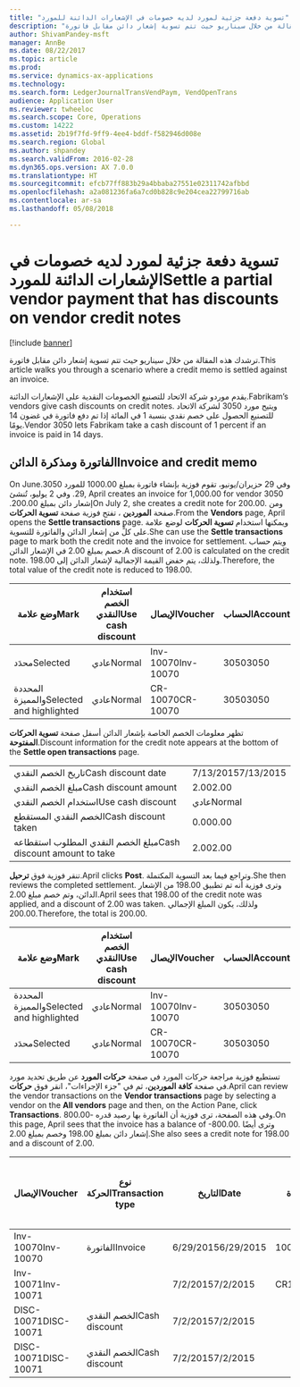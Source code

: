 ```yaml
---
title: "تسوية دفعة جزئية لمورد لديه خصومات في الإشعارات الدائنة للمورد"
description: "ترشدك هذه المقالة من خلال سيناريو حيث تتم تسوية إشعار دائن مقابل فاتورة."
author: ShivamPandey-msft
manager: AnnBe
ms.date: 08/22/2017
ms.topic: article
ms.prod: 
ms.service: dynamics-ax-applications
ms.technology: 
ms.search.form: LedgerJournalTransVendPaym, VendOpenTrans
audience: Application User
ms.reviewer: twheeloc
ms.search.scope: Core, Operations
ms.custom: 14222
ms.assetid: 2b19f7fd-9ff9-4ee4-bddf-f582946d008e
ms.search.region: Global
ms.author: shpandey
ms.search.validFrom: 2016-02-28
ms.dyn365.ops.version: AX 7.0.0
ms.translationtype: HT
ms.sourcegitcommit: efcb77ff883b29a4bbaba27551e02311742afbbd
ms.openlocfilehash: a2a081236fa6a7cd0b828c9e204cea22799716ab
ms.contentlocale: ar-sa
ms.lasthandoff: 05/08/2018

---
```


# <a name="settle-a-partial-vendor-payment-that-has-discounts-on-vendor-credit-notes"></a><span data-ttu-id="5b56c-103">تسوية دفعة جزئية لمورد لديه خصومات في الإشعارات الدائنة للمورد</span><span class="sxs-lookup"><span data-stu-id="5b56c-103">Settle a partial vendor payment that has discounts on vendor credit notes</span></span>

[!include [banner](../includes/banner.md)]

<span data-ttu-id="5b56c-104">ترشدك هذه المقالة من خلال سيناريو حيث تتم تسوية إشعار دائن مقابل فاتورة.</span><span class="sxs-lookup"><span data-stu-id="5b56c-104">This article walks you through a scenario where a credit memo is settled against an invoice.</span></span>

<span data-ttu-id="5b56c-105">يقدم موردو شركة الاتحاد للتصنيع الخصومات النقدية على الإشعارات الدائنة.</span><span class="sxs-lookup"><span data-stu-id="5b56c-105">Fabrikam’s vendors give cash discounts on credit notes.</span></span> <span data-ttu-id="5b56c-106">ويتيح مورد 3050 لشركة الاتحاد للتصنيع الحصول على خصم نقدي بنسبة 1 في المائة إذا تم دفع فاتورة في غضون 14 يومًا.</span><span class="sxs-lookup"><span data-stu-id="5b56c-106">Vendor 3050 lets Fabrikam take a cash discount of 1 percent if an invoice is paid in 14 days.</span></span>

## <a name="invoice-and-credit-memo"></a><span data-ttu-id="5b56c-107">الفاتورة ومذكرة الدائن</span><span class="sxs-lookup"><span data-stu-id="5b56c-107">Invoice and credit memo</span></span>
<span data-ttu-id="5b56c-108">‏‫وفي 29 حزيران/يونيو، تقوم فوزية بإنشاء فاتورة بمبلغ 1000.00 للمورد 3050.</span><span class="sxs-lookup"><span data-stu-id="5b56c-108">On June 29, April creates an invoice for 1,000.00 for vendor 3050.</span></span> <span data-ttu-id="5b56c-109">وفي 2 يوليو، تُنشئ إشعار دائن بمبلغ 200.00.‬</span><span class="sxs-lookup"><span data-stu-id="5b56c-109">On July 2, she creates a credit note for 200.00.</span></span> <span data-ttu-id="5b56c-110">ومن صفحة **الموردين** ، تفتح فوزية صفحة **تسوية الحركات**.</span><span class="sxs-lookup"><span data-stu-id="5b56c-110">From the **Vendors** page, April opens the **Settle transactions** page.</span></span> <span data-ttu-id="5b56c-111">ويمكنها استخدام **تسوية الحركات** لوضع علامة على كلٍّ من إشعار الدائن والفاتورة للتسوية.</span><span class="sxs-lookup"><span data-stu-id="5b56c-111">She can use the **Settle transactions** page to mark both the credit note and the invoice for settlement.</span></span> <span data-ttu-id="5b56c-112">ويتم حساب خصم بمبلغ 2.00 في الإشعار الدائن.</span><span class="sxs-lookup"><span data-stu-id="5b56c-112">A discount of 2.00 is calculated on the credit note.</span></span> <span data-ttu-id="5b56c-113">ولذلك، يتم خفض القيمة الإجمالية لإشعار الدائن إلى 198.00.</span><span class="sxs-lookup"><span data-stu-id="5b56c-113">Therefore, the total value of the credit note is reduced to 198.00.</span></span>

| <span data-ttu-id="5b56c-114">وضع علامة</span><span class="sxs-lookup"><span data-stu-id="5b56c-114">Mark</span></span>                     | <span data-ttu-id="5b56c-115">استخدام الخصم النقدي</span><span class="sxs-lookup"><span data-stu-id="5b56c-115">Use cash discount</span></span> | <span data-ttu-id="5b56c-116">الإيصال</span><span class="sxs-lookup"><span data-stu-id="5b56c-116">Voucher</span></span>   | <span data-ttu-id="5b56c-117">الحساب</span><span class="sxs-lookup"><span data-stu-id="5b56c-117">Account</span></span> | <span data-ttu-id="5b56c-118">التاريخ</span><span class="sxs-lookup"><span data-stu-id="5b56c-118">Date</span></span>      | <span data-ttu-id="5b56c-119">تاريخ الاستحقاق</span><span class="sxs-lookup"><span data-stu-id="5b56c-119">Due date</span></span>  | <span data-ttu-id="5b56c-120">الفاتورة</span><span class="sxs-lookup"><span data-stu-id="5b56c-120">Invoice</span></span> | <span data-ttu-id="5b56c-121">المبلغ بعملة الحركة</span><span class="sxs-lookup"><span data-stu-id="5b56c-121">Amount in transaction currency</span></span> | <span data-ttu-id="5b56c-122">عملة</span><span class="sxs-lookup"><span data-stu-id="5b56c-122">Currency</span></span> | <span data-ttu-id="5b56c-123">المبلغ المراد تسويته</span><span class="sxs-lookup"><span data-stu-id="5b56c-123">Amount to settle</span></span> |
|--------------------------|-------------------|-----------|---------|-----------|-----------|---------|--------------------------------|----------|------------------|
| <span data-ttu-id="5b56c-124">محدَد</span><span class="sxs-lookup"><span data-stu-id="5b56c-124">Selected</span></span>                 | <span data-ttu-id="5b56c-125">عادي</span><span class="sxs-lookup"><span data-stu-id="5b56c-125">Normal</span></span>            | <span data-ttu-id="5b56c-126">Inv-10070</span><span class="sxs-lookup"><span data-stu-id="5b56c-126">Inv-10070</span></span> | <span data-ttu-id="5b56c-127">3050</span><span class="sxs-lookup"><span data-stu-id="5b56c-127">3050</span></span>    | <span data-ttu-id="5b56c-128">6/29/2015</span><span class="sxs-lookup"><span data-stu-id="5b56c-128">6/29/2015</span></span> | <span data-ttu-id="5b56c-129">7/29/2015</span><span class="sxs-lookup"><span data-stu-id="5b56c-129">7/29/2015</span></span> | <span data-ttu-id="5b56c-130">10070</span><span class="sxs-lookup"><span data-stu-id="5b56c-130">10070</span></span>   | <span data-ttu-id="5b56c-131">-1000.00</span><span class="sxs-lookup"><span data-stu-id="5b56c-131">-1,000.00</span></span>                      | <span data-ttu-id="5b56c-132">دولار أمريكي</span><span class="sxs-lookup"><span data-stu-id="5b56c-132">USD</span></span>      | <span data-ttu-id="5b56c-133">-990.00</span><span class="sxs-lookup"><span data-stu-id="5b56c-133">-990.00</span></span>          |
| <span data-ttu-id="5b56c-134">المحددة والمميزة</span><span class="sxs-lookup"><span data-stu-id="5b56c-134">Selected and highlighted</span></span> | <span data-ttu-id="5b56c-135">عادي</span><span class="sxs-lookup"><span data-stu-id="5b56c-135">Normal</span></span>            | <span data-ttu-id="5b56c-136">CR-10070</span><span class="sxs-lookup"><span data-stu-id="5b56c-136">CR-10070</span></span>  | <span data-ttu-id="5b56c-137">3050</span><span class="sxs-lookup"><span data-stu-id="5b56c-137">3050</span></span>    | <span data-ttu-id="5b56c-138">7/2/2015</span><span class="sxs-lookup"><span data-stu-id="5b56c-138">7/2/2015</span></span>  | <span data-ttu-id="5b56c-139">7/29/2015</span><span class="sxs-lookup"><span data-stu-id="5b56c-139">7/29/2015</span></span> |         | <span data-ttu-id="5b56c-140">200.00</span><span class="sxs-lookup"><span data-stu-id="5b56c-140">200.00</span></span>                         | <span data-ttu-id="5b56c-141">دولار أمريكي</span><span class="sxs-lookup"><span data-stu-id="5b56c-141">USD</span></span>      | <span data-ttu-id="5b56c-142">198.00</span><span class="sxs-lookup"><span data-stu-id="5b56c-142">198.00</span></span>           |

<span data-ttu-id="5b56c-143">تظهر معلومات الخصم الخاصة بإشعار الدائن أسفل صفحة **تسوية الحركات المفتوحة**.</span><span class="sxs-lookup"><span data-stu-id="5b56c-143">Discount information for the credit note appears at the bottom of the **Settle open transactions** page.</span></span>

|                              |           |
|------------------------------|-----------|
| <span data-ttu-id="5b56c-144">تاريخ الخصم النقدي</span><span class="sxs-lookup"><span data-stu-id="5b56c-144">Cash discount date</span></span>           | <span data-ttu-id="5b56c-145">7/13/2015</span><span class="sxs-lookup"><span data-stu-id="5b56c-145">7/13/2015</span></span> |
| <span data-ttu-id="5b56c-146">مبلغ الخصم النقدي</span><span class="sxs-lookup"><span data-stu-id="5b56c-146">Cash discount amount</span></span>         | <span data-ttu-id="5b56c-147">2.00</span><span class="sxs-lookup"><span data-stu-id="5b56c-147">2.00</span></span>      |
| <span data-ttu-id="5b56c-148">استخدام الخصم النقدي</span><span class="sxs-lookup"><span data-stu-id="5b56c-148">Use cash discount</span></span>            | <span data-ttu-id="5b56c-149">عادي</span><span class="sxs-lookup"><span data-stu-id="5b56c-149">Normal</span></span>    |
| <span data-ttu-id="5b56c-150">الخصم النقدي المستقطع</span><span class="sxs-lookup"><span data-stu-id="5b56c-150">Cash discount taken</span></span>          | <span data-ttu-id="5b56c-151">0.00</span><span class="sxs-lookup"><span data-stu-id="5b56c-151">0.00</span></span>      |
| <span data-ttu-id="5b56c-152">مبلغ الخصم النقدي المطلوب استقطاعه</span><span class="sxs-lookup"><span data-stu-id="5b56c-152">Cash discount amount to take</span></span> | <span data-ttu-id="5b56c-153">2.00</span><span class="sxs-lookup"><span data-stu-id="5b56c-153">2.00</span></span>      |

<span data-ttu-id="5b56c-154">تنقر فوزية فوق **ترحيل**.</span><span class="sxs-lookup"><span data-stu-id="5b56c-154">April clicks **Post**.</span></span> <span data-ttu-id="5b56c-155">وتراجع فيما بعد التسوية المكتملة.</span><span class="sxs-lookup"><span data-stu-id="5b56c-155">She then reviews the completed settlement.</span></span> <span data-ttu-id="5b56c-156">وترى فوزية أنه تم تطبيق 198.00 من الإشعار الدائن، وتم خصم مبلغ 2.00.</span><span class="sxs-lookup"><span data-stu-id="5b56c-156">April sees that 198.00 of the credit note was applied, and a discount of 2.00 was taken.</span></span> <span data-ttu-id="5b56c-157">ولذلك، يكون المبلغ الإجمالي 200.00.</span><span class="sxs-lookup"><span data-stu-id="5b56c-157">Therefore, the total is 200.00.</span></span>

| <span data-ttu-id="5b56c-158">وضع علامة</span><span class="sxs-lookup"><span data-stu-id="5b56c-158">Mark</span></span>                     | <span data-ttu-id="5b56c-159">استخدام الخصم النقدي</span><span class="sxs-lookup"><span data-stu-id="5b56c-159">Use cash discount</span></span> | <span data-ttu-id="5b56c-160">الإيصال</span><span class="sxs-lookup"><span data-stu-id="5b56c-160">Voucher</span></span>   | <span data-ttu-id="5b56c-161">الحساب</span><span class="sxs-lookup"><span data-stu-id="5b56c-161">Account</span></span> | <span data-ttu-id="5b56c-162">التاريخ</span><span class="sxs-lookup"><span data-stu-id="5b56c-162">Date</span></span>      | <span data-ttu-id="5b56c-163">تاريخ الاستحقاق</span><span class="sxs-lookup"><span data-stu-id="5b56c-163">Due date</span></span>  | <span data-ttu-id="5b56c-164">الفاتورة</span><span class="sxs-lookup"><span data-stu-id="5b56c-164">Invoice</span></span>  | <span data-ttu-id="5b56c-165">المبلغ بعملة الحركة</span><span class="sxs-lookup"><span data-stu-id="5b56c-165">Amount in transaction currency</span></span> | <span data-ttu-id="5b56c-166">عملة</span><span class="sxs-lookup"><span data-stu-id="5b56c-166">Currency</span></span> | <span data-ttu-id="5b56c-167">المبلغ المراد تسويته</span><span class="sxs-lookup"><span data-stu-id="5b56c-167">Amount to settle</span></span> |
|--------------------------|-------------------|-----------|---------|-----------|-----------|----------|--------------------------------|----------|------------------|
| <span data-ttu-id="5b56c-168">المحددة والمميزة</span><span class="sxs-lookup"><span data-stu-id="5b56c-168">Selected and highlighted</span></span> | <span data-ttu-id="5b56c-169">عادي</span><span class="sxs-lookup"><span data-stu-id="5b56c-169">Normal</span></span>            | <span data-ttu-id="5b56c-170">Inv-10070</span><span class="sxs-lookup"><span data-stu-id="5b56c-170">Inv-10070</span></span> | <span data-ttu-id="5b56c-171">3050</span><span class="sxs-lookup"><span data-stu-id="5b56c-171">3050</span></span>    | <span data-ttu-id="5b56c-172">6/29/2015</span><span class="sxs-lookup"><span data-stu-id="5b56c-172">6/29/2015</span></span> | <span data-ttu-id="5b56c-173">7/29/2015</span><span class="sxs-lookup"><span data-stu-id="5b56c-173">7/29/2015</span></span> | <span data-ttu-id="5b56c-174">10070</span><span class="sxs-lookup"><span data-stu-id="5b56c-174">10070</span></span>    | <span data-ttu-id="5b56c-175">-1000.00</span><span class="sxs-lookup"><span data-stu-id="5b56c-175">-1,000.00</span></span>                      | <span data-ttu-id="5b56c-176">دولار أمريكي</span><span class="sxs-lookup"><span data-stu-id="5b56c-176">USD</span></span>      | <span data-ttu-id="5b56c-177">-200.00</span><span class="sxs-lookup"><span data-stu-id="5b56c-177">-200.00</span></span>          |
| <span data-ttu-id="5b56c-178">محدَد</span><span class="sxs-lookup"><span data-stu-id="5b56c-178">Selected</span></span>                 | <span data-ttu-id="5b56c-179">عادي</span><span class="sxs-lookup"><span data-stu-id="5b56c-179">Normal</span></span>            | <span data-ttu-id="5b56c-180">CR-10070</span><span class="sxs-lookup"><span data-stu-id="5b56c-180">CR-10070</span></span>  | <span data-ttu-id="5b56c-181">3050</span><span class="sxs-lookup"><span data-stu-id="5b56c-181">3050</span></span>    | <span data-ttu-id="5b56c-182">7/2/2015</span><span class="sxs-lookup"><span data-stu-id="5b56c-182">7/2/2015</span></span>  | <span data-ttu-id="5b56c-183">7/29/2015</span><span class="sxs-lookup"><span data-stu-id="5b56c-183">7/29/2015</span></span> | <span data-ttu-id="5b56c-184">CR-10070</span><span class="sxs-lookup"><span data-stu-id="5b56c-184">CR-10070</span></span> | <span data-ttu-id="5b56c-185">200.00</span><span class="sxs-lookup"><span data-stu-id="5b56c-185">200.00</span></span>                         | <span data-ttu-id="5b56c-186">دولار أمريكي</span><span class="sxs-lookup"><span data-stu-id="5b56c-186">USD</span></span>      | <span data-ttu-id="5b56c-187">198.00</span><span class="sxs-lookup"><span data-stu-id="5b56c-187">198.00</span></span>           |

<span data-ttu-id="5b56c-188">تستطيع فوزية مراجعة حركات المورد في صفحة **حركات المورد** عن طريق تحديد مورد في صفحة **كافة الموردين**، ثم في "جزء الإجراءات"، انقر فوق **حركات**.</span><span class="sxs-lookup"><span data-stu-id="5b56c-188">April can review the vendor transactions on the **Vendor transactions** page by selecting a vendor on the **All vendors** page and then, on the Action Pane, click **Transactions**.</span></span> <span data-ttu-id="5b56c-189">وفي هذه الصفحة، ترى فوزية أن الفاتورة بها رصيد قدره -800.00.</span><span class="sxs-lookup"><span data-stu-id="5b56c-189">On this page, April sees that the invoice has a balance of -800.00.</span></span> <span data-ttu-id="5b56c-190">وترى أيضًا إشعار دائن بمبلغ 198.00 وخصم بمبلغ 2.00.</span><span class="sxs-lookup"><span data-stu-id="5b56c-190">She also sees a credit note for 198.00 and a discount of 2.00.</span></span>

| <span data-ttu-id="5b56c-191">الإيصال</span><span class="sxs-lookup"><span data-stu-id="5b56c-191">Voucher</span></span>    | <span data-ttu-id="5b56c-192">نوع الحركة</span><span class="sxs-lookup"><span data-stu-id="5b56c-192">Transaction type</span></span> | <span data-ttu-id="5b56c-193">التاريخ</span><span class="sxs-lookup"><span data-stu-id="5b56c-193">Date</span></span>      | <span data-ttu-id="5b56c-194">الفاتورة</span><span class="sxs-lookup"><span data-stu-id="5b56c-194">Invoice</span></span> | <span data-ttu-id="5b56c-195">المبلغ في خصم بعملة الحركة</span><span class="sxs-lookup"><span data-stu-id="5b56c-195">Amount in transaction currency debit</span></span> | <span data-ttu-id="5b56c-196">المبلغ في الائتمان بعملة الحركة</span><span class="sxs-lookup"><span data-stu-id="5b56c-196">Amount in transaction currency credit</span></span> | <span data-ttu-id="5b56c-197">الرصيد</span><span class="sxs-lookup"><span data-stu-id="5b56c-197">Balance</span></span> | <span data-ttu-id="5b56c-198">عملة</span><span class="sxs-lookup"><span data-stu-id="5b56c-198">Currency</span></span> |
|------------|------------------|-----------|---------|--------------------------------------|---------------------------------------|---------|----------|
| <span data-ttu-id="5b56c-199">Inv-10070</span><span class="sxs-lookup"><span data-stu-id="5b56c-199">Inv-10070</span></span>  | <span data-ttu-id="5b56c-200">الفاتورة</span><span class="sxs-lookup"><span data-stu-id="5b56c-200">Invoice</span></span>          | <span data-ttu-id="5b56c-201">6/29/2015</span><span class="sxs-lookup"><span data-stu-id="5b56c-201">6/29/2015</span></span> | <span data-ttu-id="5b56c-202">10070</span><span class="sxs-lookup"><span data-stu-id="5b56c-202">10070</span></span>   |                                      | <span data-ttu-id="5b56c-203">1000.00</span><span class="sxs-lookup"><span data-stu-id="5b56c-203">1,000.00</span></span>                              | <span data-ttu-id="5b56c-204">-800.00</span><span class="sxs-lookup"><span data-stu-id="5b56c-204">-800.00</span></span> | <span data-ttu-id="5b56c-205">دولار أمريكي</span><span class="sxs-lookup"><span data-stu-id="5b56c-205">USD</span></span>      |
| <span data-ttu-id="5b56c-206">Inv-10071</span><span class="sxs-lookup"><span data-stu-id="5b56c-206">Inv-10071</span></span>  |                  | <span data-ttu-id="5b56c-207">7/2/2015</span><span class="sxs-lookup"><span data-stu-id="5b56c-207">7/2/2015</span></span>  | <span data-ttu-id="5b56c-208">CR10071</span><span class="sxs-lookup"><span data-stu-id="5b56c-208">CR10071</span></span> | <span data-ttu-id="5b56c-209">200.00</span><span class="sxs-lookup"><span data-stu-id="5b56c-209">200.00</span></span>                               |                                       | <span data-ttu-id="5b56c-210">0.00</span><span class="sxs-lookup"><span data-stu-id="5b56c-210">0.00</span></span>    | <span data-ttu-id="5b56c-211">دولار أمريكي</span><span class="sxs-lookup"><span data-stu-id="5b56c-211">USD</span></span>      |
| <span data-ttu-id="5b56c-212">DISC-10071</span><span class="sxs-lookup"><span data-stu-id="5b56c-212">DISC-10071</span></span> |  <span data-ttu-id="5b56c-213">الخصم النقدي</span><span class="sxs-lookup"><span data-stu-id="5b56c-213">Cash discount</span></span>   | <span data-ttu-id="5b56c-214">7/2/2015</span><span class="sxs-lookup"><span data-stu-id="5b56c-214">7/2/2015</span></span>  |         | <span data-ttu-id="5b56c-215">2.00</span><span class="sxs-lookup"><span data-stu-id="5b56c-215">2.00</span></span>                                 |                                       | <span data-ttu-id="5b56c-216">0.00</span><span class="sxs-lookup"><span data-stu-id="5b56c-216">0.00</span></span>    | <span data-ttu-id="5b56c-217">دولار أمريكي</span><span class="sxs-lookup"><span data-stu-id="5b56c-217">USD</span></span>      |
| <span data-ttu-id="5b56c-218">DISC-10071</span><span class="sxs-lookup"><span data-stu-id="5b56c-218">DISC-10071</span></span> |  <span data-ttu-id="5b56c-219">الخصم النقدي</span><span class="sxs-lookup"><span data-stu-id="5b56c-219">Cash discount</span></span>   | <span data-ttu-id="5b56c-220">7/2/2015</span><span class="sxs-lookup"><span data-stu-id="5b56c-220">7/2/2015</span></span>  |         |                                      | <span data-ttu-id="5b56c-221">2.00</span><span class="sxs-lookup"><span data-stu-id="5b56c-221">2.00</span></span>                                  | <span data-ttu-id="5b56c-222">0.00</span><span class="sxs-lookup"><span data-stu-id="5b56c-222">0.00</span></span>    | <span data-ttu-id="5b56c-223">دولار أمريكي</span><span class="sxs-lookup"><span data-stu-id="5b56c-223">USD</span></span>      |






